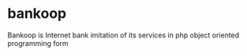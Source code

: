 # bankoop 
Bankoop is Internet bank imitation of its services in php object oriented programming form
